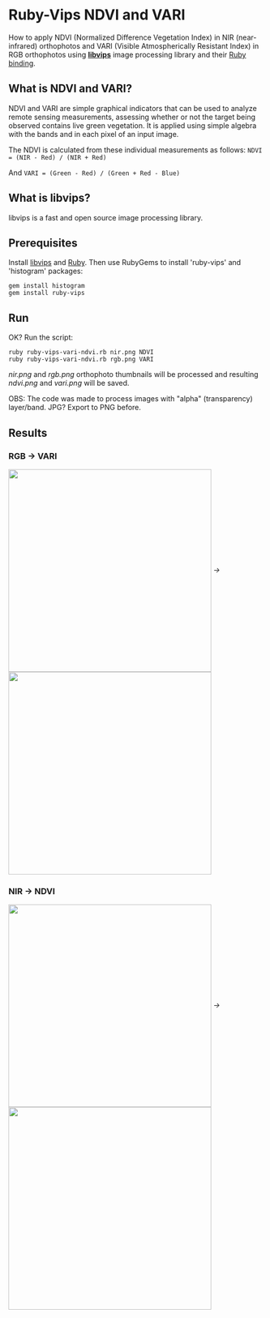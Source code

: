 # Ruby-Vips NDVI and VARI

How to apply NDVI (Normalized Difference Vegetation Index) in NIR (near-infrared) orthophotos and VARI (Visible Atmospherically Resistant Index) in RGB orthophotos using **[libvips](https://libvips.github.io/libvips/)** image processing library and their [Ruby binding](https://github.com/libvips/ruby-vips).

## What is NDVI and VARI?

NDVI and VARI are simple graphical indicators that can be used to analyze remote sensing measurements, assessing whether or not the target being observed contains live green vegetation. It is applied using simple algebra with the bands and in each pixel of an input image.

The NDVI is calculated from these individual measurements as follows: `NDVI = (NIR - Red) / (NIR + Red)`

And `VARI = (Green - Red) / (Green + Red - Blue)`

## What is libvips?

libvips is a fast and open source image processing library.

## Prerequisites

Install [libvips](https://libvips.github.io/libvips/install.html) and [Ruby](https://www.ruby-lang.org/en/). Then use RubyGems to install 'ruby-vips' and 'histogram' packages:

```
gem install histogram
gem install ruby-vips
```

## Run

OK? Run the script:

```
ruby ruby-vips-vari-ndvi.rb nir.png NDVI
ruby ruby-vips-vari-ndvi.rb rgb.png VARI
```

_nir.png_ and _rgb.png_ orthophoto thumbnails will be processed and resulting _ndvi.png_ and _vari.png_ will be saved.

OBS: The code was made to process images with "alpha" (transparency) layer/band. JPG? Export to PNG before.

## Results

### RGB → VARI
<img src="https://github.com/dirceup/pyvips-NDVI-and-VARI/blob/master/rgb.png" width="400" valign="middle" /> *→* <img src="https://github.com/dirceup/pyvips-NDVI-and-VARI/blob/master/vari.png" width="400" valign="middle" />

### NIR → NDVI
<img src="https://github.com/dirceup/pyvips-NDVI-and-VARI/blob/master/nir.png" width="400" valign="middle" /> *→* <img src="https://github.com/dirceup/pyvips-NDVI-and-VARI/blob/master/ndvi.png" width="400" valign="middle" />
